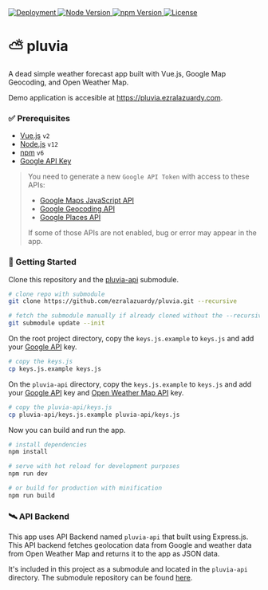 <a href="https://pluvia.ezralazuardy.com">
  <img src="https://therealsujitk-vercel-badge.vercel.app/?app=2kty9vcrck" alt="Deployment">
</a>
<a href="https://nodejs.org/en/download">
    <img alt="Node Version" src="https://img.shields.io/badge/node-%3E%3D%2012-brightgreen">
</a>
<a href="https://nodejs.org/en/download">
    <img alt="npm Version" src="https://img.shields.io/badge/npm-%3E%3D%206-red">
</a>
<a href="https://github.com/ezralazuardy/pluvia/blob/master/LICENSE">
  <img src="https://img.shields.io/github/license/ezralazuardy/pluvia" alt="License">
</a>

# ⛅ pluvia

A dead simple weather forecast app built with Vue.js, Google Map Geocoding, and Open Weather Map.

Demo application is accesible at https://pluvia.ezralazuardy.com.

### ✅ Prerequisites

* [Vue.js](https://vuejs.org) `v2`
* [Node.js](https://nodejs.org) `v12`
* [npm](https://nodejs.org) `v6`
* [Google API Key](https://developers.google.com/maps/documentation/javascript/get-api-key)

> You need to generate a new `Google API Token` with access to these APIs:
> * [Google Maps JavaScript API](https://developers.google.com/maps/documentation/javascript/get-api-key)
> * [Google Geocoding API](https://developers.google.com/maps/documentation/geocoding/get-api-key)
> * [Google Places API](https://developers.google.com/places/web-service/autocomplete)
>
> If some of those APIs are not enabled, bug or error may appear in the app.

### 🚀 Getting Started

Clone this repository and the [pluvia-api](https://github.com/ezralazuardy/pluvia-api) submodule.

```bash
# clone repo with submodule
git clone https://github.com/ezralazuardy/pluvia.git --recursive

# fetch the submodule manually if already cloned without the --recursive flag
git submodule update --init
```

On the root project directory, copy the `keys.js.example` to `keys.js` and add your
[Google API](https://developers.google.com/maps/documentation/javascript/get-api-key) key.

```bash
# copy the keys.js
cp keys.js.example keys.js
```

On the `pluvia-api` directory, copy the `keys.js.example` to `keys.js` and add your
[Google API](https://developers.google.com/maps/documentation/javascript/get-api-key) key and
[Open Weather Map API](https://home.openweathermap.org/api_keys) key.

```bash
# copy the pluvia-api/keys.js
cp pluvia-api/keys.js.example pluvia-api/keys.js
```

Now you can build and run the app.

``` bash
# install dependencies
npm install

# serve with hot reload for development purposes
npm run dev

# or build for production with minification
npm run build
```

### 🛰️ API Backend

This app uses API Backend named `pluvia-api` that built using Express.js. This API backend fetches geolocation data
from Google and weather data from Open Weather Map and returns it to the app as JSON data.

It's included in this project as a submodule and located in the `pluvia-api` directory. The submodule repository
can be found [here](https://github.com/ezralazuardy/pluvia-api).
